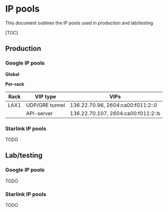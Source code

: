 # IP pools

This document outlines the IP pools used in production and lab/testing

[TOC]


## Production

### Google IP pools

**Global**


**Per-rack**

Rack | VIP type | VIPs
--- | --- | ---
LAX1 | UDP/GRE tunnel | 136.22.70.96, 2604:ca00:f011:2::0
     | API-server | 136.22.70.107, 2604:ca00:f011:2::b


### Starlink IP pools

TODO

## Lab/testing

### Google IP pools

TODO

### Starlink IP pools

TODO
